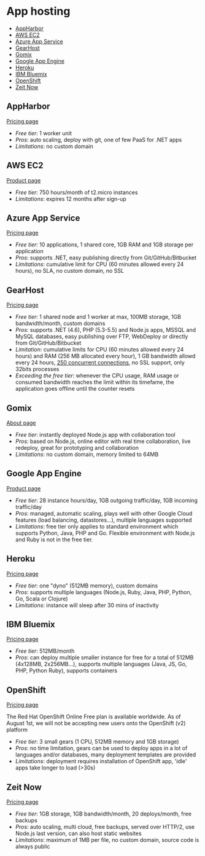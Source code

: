 # App hosting

<!-- TOC depthFrom:2 -->

- [AppHarbor](#appharbor)
- [AWS EC2](#aws-ec2)
- [Azure App Service](#azure-app-service)
- [GearHost](#gearhost)
- [Gomix](#gomix)
- [Google App Engine](#google-app-engine)
- [Heroku](#heroku)
- [IBM Bluemix](#ibm-bluemix)
- [OpenShift](#openshift)
- [Zeit Now](#zeit-now)

<!-- /TOC -->

## AppHarbor

[Pricing page](https://appharbor.com/pricing)

* *Free tier*: 1 worker unit
* *Pros*: auto scaling, deploy with git, one of few PaaS for .NET apps
* *Limitations*: no custom domain

## AWS EC2

[Product page](https://aws.amazon.com/free/)

* *Free tier*: 750 hours/month of t2.micro instances
* *Limitations*: expires 12 months after sign-up

## Azure App Service

[Pricing page](https://azure.microsoft.com/en-us/pricing/details/app-service/)

* *Free tier*: 10 applications, 1 shared core, 1GB RAM and 1GB storage per application
* *Pros*: supports .NET, easy publishing directly from Git/GitHub/Bitbucket
* *Limitations*: cumulative limit for CPU (60 minutes allowed every 24 hours), no SLA, no custom domain, no SSL

## GearHost

[Pricing page](https://www.gearhost.com/pricing)

* *Free tier*: 1 shared node and 1 worker at max, 100MB storage, 1GB bandwidth/month, custom domains
* *Pros*: supports .NET (4.6), PHP (5.3-5.5) and Node.js apps, MSSQL and MySQL databases, easy publishing over FTP, WebDeploy or directly from Git/GitHub/Bitbucket
* *Limitation*: cumulative limits for CPU (60 minutes allowed every 24 hours) and RAM (256 MB allocated every hour), 1 GB bandwidth allowd every 24 hours, [250 concurrent connections](https://www.gearhost.com/documentation/difference-free-standard-reserved-plans), no SSL support, only 32bits processes
* *Exceeding the free tier*: whenever the CPU usage, RAM usage or consumed bandwidth reaches the limit within its timefame, the application goes offline until the counter resets

## Gomix

[About page](https://gomix.com/about/)

* *Free tier*: instantly deployed Node.js app with collaboration tool
* *Pros*: based on Node.js, online editor with real time collaboration, live redeploy, great for prototyping and collaboration
* *Limitations*: no custom domain, memory limited to 64MB

## Google App Engine

[Product page](https://cloud.google.com/appengine)

* *Free tier*: 28 instance hours/day, 1GB outgoing traffic/day, 1GB incoming traffic/day
* *Pros*: managed, automatic scaling, plays well with other Google Cloud features (load balancing, datastores...), multiple languages supported
* *Limitations*: free tier only applies to standard environment which supports Python, Java, PHP and Go. Flexible environment with Node.js and Ruby is not in the free tier.

## Heroku

[Pricing page](https://www.heroku.com/pricing)

* *Free tier*: one "dyno" (512MB memory), custom domains
* *Pros*: supports multiple languages (Node.js, Ruby, Java, PHP, Python, Go, Scala or Clojure)
* *Limitations*: instance will sleep after 30 mins of inactivity

## IBM Bluemix

[Pricing page](https://console.ng.bluemix.net/pricing/)

* *Free tier*: 512MB/month
* *Pros*: can deploy multiple smaller instance for free for a total of 512MB (4x128MB, 2x256MB...), supports multiple languages (Java, JS, Go, PHP, Python Ruby), supports containers

## OpenShift

[Pricing page](https://www.openshift.com/pricing/index.html)

The Red Hat OpenShift Online Free plan is available worldwide. As of August 1st, we will not be accepting new users onto the OpenShift (v2) platform

* *Free tier*: 3 small gears (1 CPU, 512MB memory and 1GB storage)
* *Pros*: no time limitation, gears can be used to deploy apps in a lot of languages and/or databases, many deployment templates are provided
* *Limitations*: deployment requires installation of OpenShift app, 'idle' apps take longer to load (>30s)

## Zeit Now

[Pricing page](https://zeit.co/now#pricing)

* *Free tier*: 1GB storage, 1GB bandwidth/month, 20 deploys/month, free backups
* *Pros*: auto scaling, multi cloud, free backups, served over HTTP/2, use Node.js last version, can also host static websites
* *Limitations*: maximum of 1MB per file, no custom domain, source code is always public
